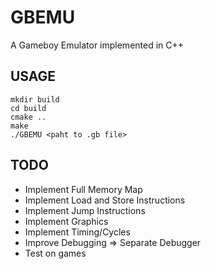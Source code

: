 # GBEMU
A Gameboy Emulator implemented in C++

## USAGE
```
mkdir build
cd build
cmake ..
make
./GBEMU <paht to .gb file>
```

## TODO
- Implement Full Memory Map
- Implement Load and Store Instructions
- Implement Jump Instructions
- Implement Graphics
- Implement Timing/Cycles
- Improve Debugging => Separate Debugger
- Test on games

